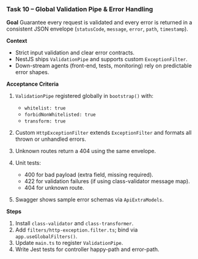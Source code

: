 ### Task 10 – Global Validation Pipe & Error Handling


**Goal**
Guarantee every request is validated and every error is returned in a consistent JSON envelope (`statusCode`, `message`, `error`, `path`, `timestamp`).

**Context**

* Strict input validation and clear error contracts.
* NestJS ships `ValidationPipe` and supports custom `ExceptionFilter`.
* Down-stream agents (front-end, tests, monitoring) rely on predictable error shapes.

**Acceptance Criteria**

1. `ValidationPipe` registered globally in `bootstrap()` with:

    * `whitelist: true`
    * `forbidNonWhitelisted: true`
    * `transform: true`

2. Custom `HttpExceptionFilter` extends `ExceptionFilter` and formats all thrown or unhandled errors.
3. Unknown routes return a 404 using the same envelope.
4. Unit tests:

    * 400 for bad payload (extra field, missing required).
    * 422 for validation failures (if using class-validator message map).
    * 404 for unknown route.
5. Swagger shows sample error schemas via `ApiExtraModels`.

**Steps**

1. Install `class-validator` and `class-transformer`.
2. Add `filters/http-exception.filter.ts`; bind via `app.useGlobalFilters()`.
3. Update `main.ts` to register `ValidationPipe`.
4. Write Jest tests for controller happy-path and error-path.


